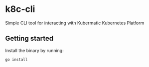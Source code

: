 # k8c-cli
Simple CLI tool for interacting with Kubermatic Kubernetes Platform

## Getting started

Install the binary by running:

```
go install
```
